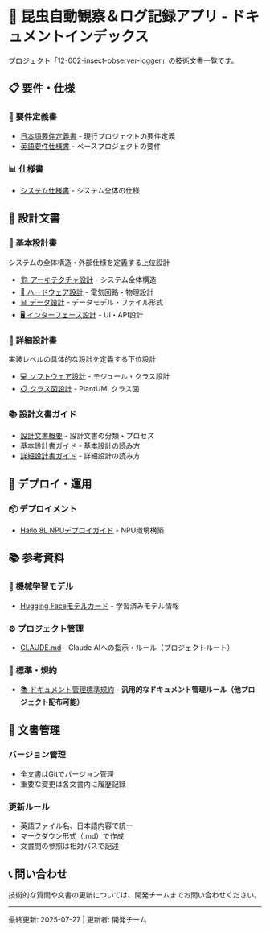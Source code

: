 # 🐛 昆虫自動観察＆ログ記録アプリ - ドキュメントインデックス

プロジェクト「12-002-insect-observer-logger」の技術文書一覧です。

## 📋 要件・仕様

### 📝 要件定義書
- [日本語要件定義書](requirements/12-002_昆虫自動観察＆ログ記録アプリ_要件定義書.md) - 現行プロジェクトの要件定義
- [英語要件仕様書](requirements/insect_detection_application_test_project_requirements_spec.md) - ベースプロジェクトの要件

### 📊 仕様書
- [システム仕様書](specifications/system_specification.md) - システム全体の仕様

## 🎨 設計文書

### 📐 基本設計書
システムの全体構造・外部仕様を定義する上位設計
- [🏗️ アーキテクチャ設計](design/basic_design/architecture/system_architecture_design.md) - システム全体構造
- [🔧 ハードウェア設計](design/basic_design/hardware/hardware_design.md) - 電気回路・物理設計  
- [📊 データ設計](design/basic_design/data/data_design.md) - データモデル・ファイル形式
- [🖥️ インターフェース設計](design/basic_design/interface/interface_design.md) - UI・API設計

### 🔧 詳細設計書
実装レベルの具体的な設計を定義する下位設計
- [💻 ソフトウェア設計](design/detailed_design/software/software_design.md) - モジュール・クラス設計
- [📋 クラス図設計](design/detailed_design/software/class_diagram_design.md) - PlantUMLクラス図

### 📚 設計文書ガイド
- [設計文書概要](design/README.md) - 設計文書の分類・プロセス
- [基本設計書ガイド](design/basic_design/README.md) - 基本設計の読み方
- [詳細設計書ガイド](design/detailed_design/README.md) - 詳細設計の読み方

## 🚀 デプロイ・運用

### 📦 デプロイメント
- [Hailo 8L NPUデプロイガイド](deployment/HAILO_DEPLOYMENT_GUIDE.md) - NPU環境構築

## 📚 参考資料

### 🤖 機械学習モデル
- [Hugging Faceモデルカード](references/huggingface_model_card.md) - 学習済みモデル情報

### ⚙️ プロジェクト管理
- [CLAUDE.md](../CLAUDE.md) - Claude AIへの指示・ルール（プロジェクトルート）

### 📏 標準・規約
- [📚 ドキュメント管理標準規約](document_management_standards.md) - **汎用的なドキュメント管理ルール（他プロジェクト配布可能）**

## 🔄 文書管理

### バージョン管理
- 全文書はGitでバージョン管理
- 重要な変更は各文書内に履歴記録

### 更新ルール
- 英語ファイル名、日本語内容で統一
- マークダウン形式（.md）で作成
- 文書間の参照は相対パスで記述

## 📞 問い合わせ

技術的な質問や文書の更新については、開発チームまでお問い合わせください。

---
最終更新: 2025-07-27 | 更新者: 開発チーム